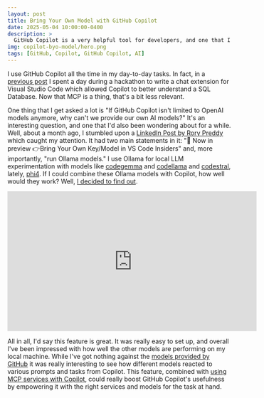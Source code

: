 ```yaml
---
layout: post
title: Bring Your Own Model with GitHub Copilot
date: 2025-05-04 10:00:00-0400
description: >
  GitHub Copilot is a very helpful tool for developers, and one that I use all the time in my daily operations.  One thing clients ask me a lot is about the different models that are available with Copilot, and they've wondered in the past if, instead of using the ones provided by GitHub, they could bring their own.  In this post, I'll walk through how you can bring your own model to GitHub Copilot, and some of the things you should be aware of when doing so.
img: copilot-byo-model/hero.png
tags: [GitHub, Copilot, GitHub Copilot, AI]
---
```


I use GitHub Copilot all the time in my day-to-day tasks.  In fact, in a [previous post](https://blog.matt-o.com/Copilot-Vscode-Chat-Extension) I spent a day during a hackathon to write a chat extension for Visual Studio Code which allowed Copilot to better understand a SQL Database.  Now that MCP is a thing, that's a bit less relevant.

One thing that I get asked a lot is "If GitHub Copilot isn't limited to OpenAI models anymore, why can't we provide our own AI models?"  It's an interesting question, and one that I'd also been wondering about for a while.  Well, about a month ago, I stumbled upon a [LinkedIn Post by Rory Preddy](https://www.linkedin.com/posts/rorypreddy_programming-development-ai-activity-7309461000963997696-4-f-/?utm_source=share&utm_medium=member_desktop&rcm=ACoAAAEw4MkBGAZ2386PMTS1nK_fXBy-oLOcfGo) which caught my attention.  It had two main statements in it: "🎉 Now in preview 👉Bring Your Own Key/Model in VS Code Insiders" and, more importantly, "run Ollama models."  I use Ollama for local LLM experimentation with models like [codegemma](https://ai.google.dev/gemma/docs/codegemma) and [codellama](https://github.com/meta-llama/codellama/tree/main) and [codestral](https://mistral.ai/news/codestral), lately, [phi4](https://azure.microsoft.com/en-us/products/phi/).  If I could combine these Ollama models with Copilot, how well would they work?  Well, [I decided to find out](https://github-copilot.xebia.ms/detail?videoId=46).

<iframe width="560" height="315" src="https://www.youtube.com/embed/hFM9gtIzBMI?si=Ezk59XTVFOeCzVVn" title="YouTube video player" frameborder="0" allow="accelerometer; autoplay; clipboard-write; encrypted-media; gyroscope; picture-in-picture; web-share" referrerpolicy="strict-origin-when-cross-origin" allowfullscreen></iframe>

All in all, I'd say this feature is great.  It was really easy to set up, and overall I've been impressed with how well the other models are performing on my local machine.  While I've got nothing against the [models provided by GitHub](https://docs.github.com/en/enterprise-cloud@latest/copilot/using-github-copilot/ai-models/choosing-the-right-ai-model-for-your-task) it was really interesting to see how different models reacted to various prompts and tasks from Copilot.  This feature, combined with [using MCP services with Copilot](https://github-copilot.xebia.ms/detail?videoId=45), could really boost GitHub Copilot's usefulness by empowering it with the right services and models for the task at hand.
